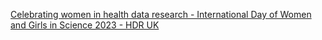 [Celebrating women in health data research - International Day of Women and Girls in Science 2023 - HDR UK](https://qi.tc/qi/111361)